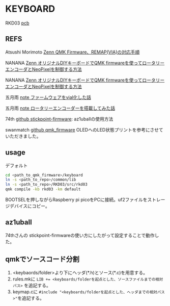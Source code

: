 # KEYBOARD

RKD03 [pcb](https://github.com/rikkodo/Rikkodo_PCB/tree/main/RKD_03)

## REFS

Atsushi Morimoto [Zenn QMK Firmware、REMAP(VIA)の対応手順](https://zenn.dev/74th/articles/7efc788a31d06f)

NANANA [Zenn オリジナルDIYキーボードでQMK firmwareを使ってロータリーエンコーダとNeoPixelを制御する方法](https://zenn.dev/nananauno/articles/bc258f7375604a)

NANANA [Zenn オリジナルDIYキーボードでQMK firmwareを使ってロータリーエンコーダとNeoPixelを制御する方法](https://zenn.dev/nananauno/articles/bc258f7375604a#rules.mk-1)

五月雨 [note ファームウェアをvial化した話](https://note.com/sam1dare/n/n816ce95fb2f2)

五月雨 [note ロータリーエンコーダーを搭載してみた話](https://note.com/sam1dare/n/n24d04427d4c3)

74th [github stickpoint-firmware](https://github.com/74th/stickpoint-firmware): az1uballの使用方法

swanmatch [github qmk_firmware](https://github.com/swanmatch/qmk_firmware) OLEDへのLED状態プリントを参考にさせていただきました。

## usage

デフォルト

```sh
cd <path_to_qmk_firmware>/keyboard
ln -s <path_to_repo>/common/lib
ln -s <path_to_repo>/RKD03/src/rkd03
qmk compile -kb rkd03 -km default
```

BOOTSELを押しながらRaspberry pi picoをPCに接続。uf2ファイルをストレージデバイスにコピー。

## az1uball

74thさんの stickpoint-firmwareの使い方にしたがって設定することで動作した。

## qmkでソースコード分割

1. <keybaords/folder>より下にヘッダ(\*.h)とソース(\*.c)を用意する。
2. rules.mkに `LIB += <keyboards/folderを起点とした、ソースファイルまでの相対パス>` を追記する。
3. keymap.cに `#include "<keyboards/folderを起点とした、ヘッダまでの相対パス>"`を追記する。
